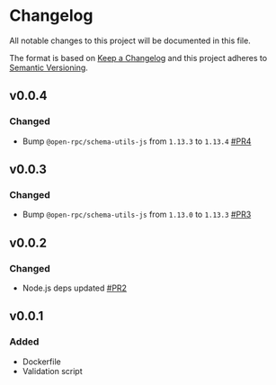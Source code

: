 # Changelog

All notable changes to this project will be documented in this file.

The format is based on [Keep a Changelog][keepachangelog] and this project adheres to [Semantic Versioning][semver].

## v0.0.4

### Changed

- Bump `@open-rpc/schema-utils-js` from `1.13.3` to `1.13.4` [#PR4]

[#PR4]:https://github.com/512k/openrpc-validator-docker/pull/4

## v0.0.3

### Changed

- Bump `@open-rpc/schema-utils-js` from `1.13.0` to `1.13.3` [#PR3]

[#PR3]:https://github.com/512k/openrpc-validator-docker/pull/3

## v0.0.2

### Changed

- Node.js deps updated [#PR2]

[#PR2]:https://github.com/512k/openrpc-validator-docker/pull/2

## v0.0.1

### Added

- Dockerfile
- Validation script

[keepachangelog]:https://keepachangelog.com/en/1.0.0/
[semver]:https://semver.org/spec/v2.0.0.html
